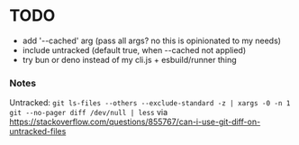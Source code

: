 # TODO

- add '--cached' arg (pass all args? no this is opinionated to my needs)
- include untracked (default true, when --cached not applied)
- try bun or deno instead of my cli.js + esbuild/runner thing

### Notes

Untracked: `git ls-files --others --exclude-standard -z | xargs -0 -n 1 git --no-pager diff /dev/null | less` via https://stackoverflow.com/questions/855767/can-i-use-git-diff-on-untracked-files
